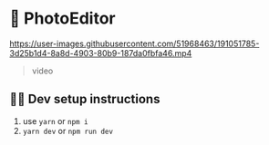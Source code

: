 # 🌌 PhotoEditor

https://user-images.githubusercontent.com/51968463/191051785-3d25b1d4-8a8d-4903-80b9-187da0fbfa46.mp4

> video


## 👨‍💻 Dev setup instructions

1. use `yarn` or `npm i`
2. `yarn dev` or `npm run dev`